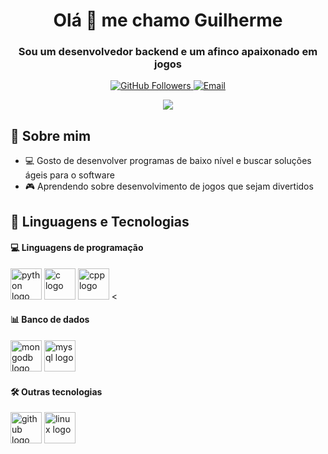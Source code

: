 <div align="center">
  <h1>Olá 👋 me chamo Guilherme</h1>
  <h3>Sou um desenvolvedor backend e um afinco apaixonado em jogos</h3>

  <p>
    <a href="https://github.com/pytuna">
      <img src="https://img.shields.io/github/followers/Pytuna?label=Follow&style=social" alt="GitHub Followers">
    </a>
    <a href="mailto:guilhrmriber@gmail.com">
      <img src="https://img.shields.io/badge/Email-Me-blue?style=flat&logo=gmail" alt="Email">
    </a>
  </p>
</div>

<div align="center">
  <img src="assets/dance-skeleton.gif">
</div>

## 🌟 Sobre mim
- 💻 Gosto de desenvolver programas de baixo nível e buscar soluções ágeis para o software
- 🎮 Aprendendo sobre desenvolvimento de jogos que sejam divertidos

## 🤖 Linguagens e Tecnologias

#### 💻 Linguagens de programação 
<div align="left">
  <img src="https://cdn.jsdelivr.net/gh/tandpfun/skill-icons@main/icons/Python-Dark.svg" height="50" alt="python logo" />
  <img src="https://cdn.jsdelivr.net/gh/tandpfun/skill-icons@main/icons/C.svg" height="50" alt="c logo" />
  <img src="https://cdn.jsdelivr.net/gh/tandpfun/skill-icons@main/icons/CPP.svg" height="50" alt="cpp logo" />
  <<!--<img src="https://cdn.jsdelivr.net/gh/tandpfun/skill-icons@main/icons/Java-Dark.svg" height="50" alt="java logo" />
  <img src="https://cdn.jsdelivr.net/gh/tandpfun/skill-icons@main/icons/PHP-Dark.svg" height="50" alt="php logo" /> -->
</div>
<!--
#### 🌐 Web  
<div align="left">
  <img src="https://cdn.jsdelivr.net/gh/tandpfun/skill-icons@main/icons/HTML.svg" height="50" alt="html5 logo" />
  <img src="https://cdn.jsdelivr.net/gh/tandpfun/skill-icons@main/icons/CSS.svg" height="50" alt="css3 logo" />
  <img src="https://cdn.jsdelivr.net/gh/tandpfun/skill-icons@main/icons/JavaScript.svg" height="50" alt="javascript logo" />
</div>
-->
    
#### 📊 Banco de dados  
<div align="left">
  <img src="https://cdn.jsdelivr.net/gh/tandpfun/skill-icons@main/icons/MongoDB.svg" height="50" alt="mongodb logo" />
  <img src="https://cdn.jsdelivr.net/gh/tandpfun/skill-icons@main/icons/MySQL-Dark.svg" height="50" alt="mysql logo" />
</div>
    
#### 🛠️ Outras tecnologias  
<div align="left">
  <img src="https://cdn.jsdelivr.net/gh/tandpfun/skill-icons@main/icons/Git.svg" height="50" alt="github logo" />
  <img src="https://cdn.jsdelivr.net/gh/tandpfun/skill-icons@main/icons/Linux-Light.svg" height="50" alt="linux logo" />
</div>
